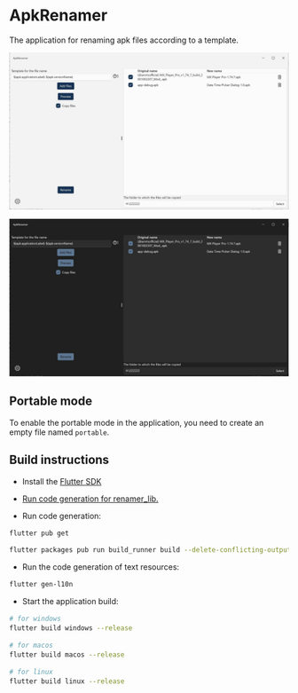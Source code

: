# ApkRenamer

The application for renaming apk files according to a template.

![ApkRenamer light screenshot](img/apk_renamer_light.jpg)

![ApkRenamer dark screenshot](img/apk_renamer_dark.jpg)

## Portable mode

To enable the portable mode in the application, you need to create an empty file named `portable`.

## Build instructions

- Install the [Flutter SDK](https://docs.flutter.dev/get-started/install)

- [Run code generation for renamer_lib.](../renamer_lib/README.md)
- Run code generation:

```bash
flutter pub get
```

```bash
flutter packages pub run build_runner build --delete-conflicting-outputs
```

- Run the code generation of text resources:

```bash
flutter gen-l10n
```

- Start the application build:

```bash
# for windows
flutter build windows --release
```

```bash
# for macos
flutter build macos --release
```

```bash
# for linux
flutter build linux --release
```
